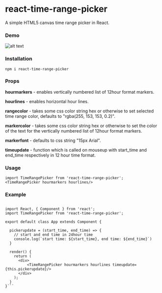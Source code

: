 # react-time-range-picker
A simple HTML5 canvas time range picker in React.

### Demo
![alt text](https://media.giphy.com/media/3ohhwrF8jULLdjhamY/giphy.gif)

### Installation
`npm i react-time-range-picker`

### Props

  **hourmarkers** - enables vertically numbered list of 12hour format markers.
  
  **hourlines** - enables horizontal hour lines.
  
  **rangecolor** - takes some css color string hex or otherwise to set selected time range color, defaults to "rgba(255, 153, 153, 0.2)".
  
  **markercolor** - takes some css color string hex or otherwise to set the color of the text for the vertically numbered list of 12hour format markers.
  
  **markerfont** - defaults to css string "15px Arial".
  
  **timeupdate** - function which is called on mouseup with start_time and end_time respectively in 12 hour time format.

### Usage
`import TimeRangePicker from 'react-time-range-picker';`
`<TimeRangePicker hourmarkers hourlines/>`

### Example
```import TimeRangePicker from 'react-time-range-picker';

import React, { Component } from 'react';
import TimeRangePicker from 'react-time-range-picker';

export default class App extends Component {

  pickerupdate = (start_time, end_time) => {
    // start and end time in 24hour time
    console.log(`start time: ${start_time}, end time: ${end_time}`)
  }

  render() {
    return (
      <div>
	      <TimeRangePicker hourmarkers hourlines timeupdate={this.pickerupdate}/>
      </div>
    );
  }
}```


